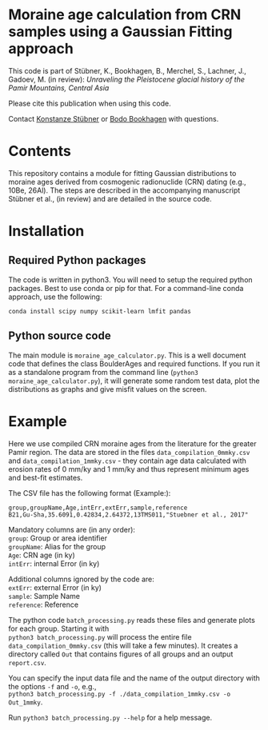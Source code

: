 # Moraine age calculation from CRN samples using a Gaussian Fitting approach

This code is part of Stübner, K., Bookhagen, B., Merchel, S., Lachner, J., Gadoev, M. (in review): *Unraveling the Pleistocene glacial history of the Pamir Mountains, Central Asia*

Please cite this publication when using this code.

Contact [Konstanze Stübner](mailto:kstueb@gmail.com?subject=[GitHub]%20MoraineAge_GaussianMixture) or [Bodo Bookhagen](mailto:bodo.bookhagen@uni-potsdam.de?subject=[GitHub]%20MoraineAge_GaussianMixture) with questions.

# Contents

This repository contains a module for fitting Gaussian distributions to moraine ages derived from cosmogenic radionuclide (CRN) dating (e.g., 10Be, 26Al). The steps are described in the accompanying manuscript Stübner et al., (in review) and are detailed in the source code.

# Installation
## Required Python packages
The code is written in python3.
You will need to setup the required python packages. Best to use conda or pip for that. For a command-line conda approach, use the following:

`conda install scipy numpy scikit-learn lmfit pandas`

## Python source code
The main module is `moraine_age_calculator.py`. This is a well document code that defines the class BoulderAges and required functions. If you run it as a standalone program from the command line (`python3 moraine_age_calculator.py`), it will generate some random test data, plot the distributions as graphs and give misfit values on the screen.

# Example

Here we use compiled CRN moraine ages from the literature for the greater Pamir region. The data are stored in the files `data_compilation_0mmky.csv` and `data_compilation_1mmky.csv` - they contain age data calculated with erosion rates of 0 mm/ky and 1 mm/ky and thus represent minimum ages and best-fit estimates.

The CSV file has the following format (Example:):

  ```
  group,groupName,Age,intErr,extErr,sample,reference
  B21,Gu-Sha,35.6091,0.42834,2.64372,13TMS011,"Stuebner et al., 2017"
  ```
Mandatory columns are (in any order):  
`group`: Group or area identifier  
`groupName`: Alias for the group  
`Age`: CRN age (in ky)  
`intErr`: internal Error (in ky)

Additional columns ignored by the code are:  
`extErr`: external Error (in ky)  
`sample`: Sample Name  
`reference`: Reference

The python code `batch_processing.py` reads these files and generate plots for each group. Starting it with  
`python3 batch_processing.py` will process the entire file `data_compilation_0mmky.csv` (this will take a few minutes). It creates a directory called `Out` that contains figures of all groups and an output `report.csv`.

You can specify the input data file and the name of the output directory with the options `-f` and `-o`, e.g.,  
`python3 batch_processing.py -f ./data_compilation_1mmky.csv -o Out_1mmky`.

Run `python3 batch_processing.py --help` for a help message.
